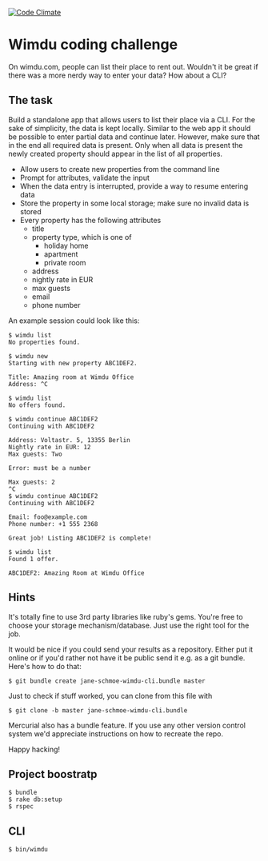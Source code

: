 [![Code Climate](https://codeclimate.com/github/kerglis/cli-test-wm/badges/gpa.svg)](https://codeclimate.com/github/kerglis/cli-test-wm)

# Wimdu coding challenge

On wimdu.com, people can list their place to rent out. Wouldn't it be
great if there was a more nerdy way to enter your data? How about a
CLI?

## The task

Build a standalone app that allows users to list their place via a
CLI. For the sake of simplicity, the data is kept locally. Similar to
the web app it should be possible to enter partial data and continue
later. However, make sure that in the end all required data is
present. Only when all data is present the newly created property
should appear in the list of all properties.

* Allow users to create new properties from the command line
* Prompt for attributes, validate the input
* When the data entry is interrupted, provide a way to resume entering data
* Store the property in some local storage; make sure no invalid data
  is stored
* Every property has the following attributes
  * title
  * property type, which is one of
    * holiday home
    * apartment
    * private room
  * address
  * nightly rate in EUR
  * max guests
  * email
  * phone number

An example session could look like this:

    $ wimdu list
    No properties found.

    $ wimdu new
    Starting with new property ABC1DEF2.

    Title: Amazing room at Wimdu Office
    Address: ^C

    $ wimdu list
    No offers found.

    $ wimdu continue ABC1DEF2
    Continuing with ABC1DEF2

    Address: Voltastr. 5, 13355 Berlin
    Nightly rate in EUR: 12
    Max guests: Two

    Error: must be a number

    Max guests: 2
    ^C
    $ wimdu continue ABC1DEF2
    Continuing with ABC1DEF2

    Email: foo@example.com
    Phone number: +1 555 2368

    Great job! Listing ABC1DEF2 is complete!

    $ wimdu list
    Found 1 offer.

    ABC1DEF2: Amazing Room at Wimdu Office

## Hints

It's totally fine to use 3rd party libraries like ruby's gems. You're
free to choose your storage mechanism/database. Just use the right
tool for the job.

It would be nice if you could send your results as a
repository. Either put it online or if you'd rather not have it be
public send it e.g. as a git bundle. Here's how to do that:

    $ git bundle create jane-schmoe-wimdu-cli.bundle master

Just to check if stuff worked, you can clone from this file with

    $ git clone -b master jane-schmoe-wimdu-cli.bundle

Mercurial also has a bundle feature. If you use any other version
control system we'd appreciate instructions on how to recreate the
repo.

Happy hacking!


## Project boostratp

    $ bundle
    $ rake db:setup
    $ rspec

## CLI

    $ bin/wimdu
